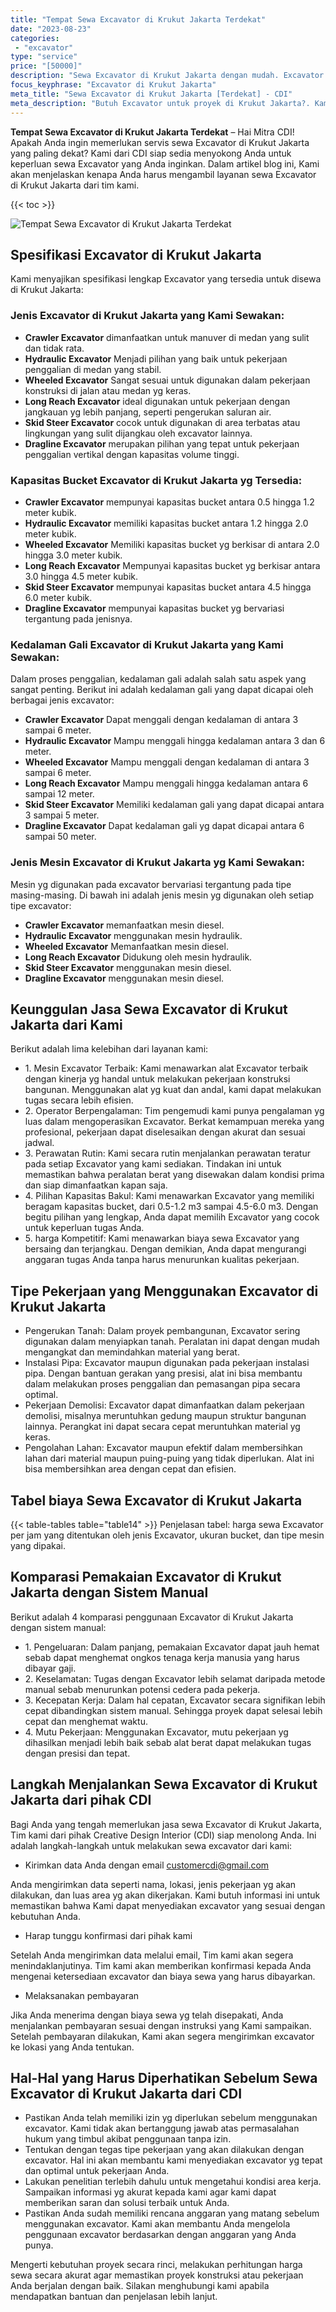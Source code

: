 ```yaml
---
title: "Tempat Sewa Excavator di Krukut Jakarta Terdekat"
date: "2023-08-23"
categories:
 - "excavator"
type: "service"
price: "[50000]"
description: "Sewa Excavator di Krukut Jakarta dengan mudah. Excavator menjadi pilihan utama kontraktor untuk mendukung kelancaran pekerjaan. Hubungi kami segera."
focus_keyphrase: "Excavator di Krukut Jakarta"
meta_title: "Sewa Excavator di Krukut Jakarta [Terdekat] - CDI"
meta_description: "Butuh Excavator untuk proyek di Krukut Jakarta?. Kami tawarkan Excavator berkualitas untuk menyelesaikan pekerjaan. Promo menarik tersedia."
---
```


**Tempat Sewa Excavator di Krukut Jakarta Terdekat** – Hai Mitra CDI! Apakah Anda ingin memerlukan servis sewa Excavator di Krukut Jakarta yang paling dekat? Kami dari CDI siap sedia menyokong Anda untuk keperluan sewa Excavator yang Anda inginkan. Dalam artikel blog ini, Kami akan menjelaskan kenapa Anda harus mengambil layanan sewa Excavator di Krukut Jakarta dari tim kami.

{{< toc >}}

![Tempat Sewa Excavator di Krukut Jakarta Terdekat](/images/excavator/excavator-22.jpg)

## Spesifikasi Excavator di Krukut Jakarta

Kami menyajikan spesifikasi lengkap Excavator yang tersedia untuk disewa di Krukut Jakarta:

### Jenis Excavator di Krukut Jakarta yang Kami Sewakan:

*   **Crawler Excavator** dimanfaatkan untuk manuver di medan yang sulit dan tidak rata.
*   **Hydraulic Excavator** Menjadi pilihan yang baik untuk pekerjaan penggalian di medan yang stabil.
*   **Wheeled Excavator** Sangat sesuai untuk digunakan dalam pekerjaan konstruksi di jalan atau medan yg keras.
*   **Long Reach Excavator** ideal digunakan untuk pekerjaan dengan jangkauan yg lebih panjang, seperti pengerukan saluran air.
*   **Skid Steer Excavator** cocok untuk digunakan di area terbatas atau lingkungan yang sulit dijangkau oleh excavator lainnya.
*   **Dragline Excavator** merupakan pilihan yang tepat untuk pekerjaan penggalian vertikal dengan kapasitas volume tinggi.

### Kapasitas Bucket Excavator di Krukut Jakarta yg Tersedia:

*   **Crawler Excavator** mempunyai kapasitas bucket antara 0.5 hingga 1.2 meter kubik.
*   **Hydraulic Excavator** memiliki kapasitas bucket antara 1.2 hingga 2.0 meter kubik.
*   **Wheeled Excavator** Memiliki kapasitas bucket yg berkisar di antara 2.0 hingga 3.0 meter kubik.
*   **Long Reach Excavator** Mempunyai kapasitas bucket yg berkisar antara 3.0 hingga 4.5 meter kubik.
*   **Skid Steer Excavator** mempunyai kapasitas bucket antara 4.5 hingga 6.0 meter kubik.
*   **Dragline Excavator** mempunyai kapasitas bucket yg bervariasi tergantung pada jenisnya.

### Kedalaman Gali Excavator di Krukut Jakarta yang Kami Sewakan:

Dalam proses penggalian, kedalaman gali adalah salah satu aspek yang sangat penting. Berikut ini adalah kedalaman gali yang dapat dicapai oleh berbagai jenis excavator:

*   **Crawler Excavator** Dapat menggali dengan kedalaman di antara 3 sampai 6 meter.
*   **Hydraulic Excavator** Mampu menggali hingga kedalaman antara 3 dan 6 meter.
*   **Wheeled Excavator** Mampu menggali dengan kedalaman di antara 3 sampai 6 meter.
*   **Long Reach Excavator** Mampu menggali hingga kedalaman antara 6 sampai 12 meter.
*   **Skid Steer Excavator** Memiliki kedalaman gali yang dapat dicapai antara 3 sampai 5 meter.
*   **Dragline Excavator** Dapat kedalaman gali yg dapat dicapai antara 6 sampai 50 meter.

### Jenis Mesin Excavator di Krukut Jakarta yg Kami Sewakan:

Mesin yg digunakan pada excavator bervariasi tergantung pada tipe masing-masing. Di bawah ini adalah jenis mesin yg digunakan oleh setiap tipe excavator:

*   **Crawler Excavator** memanfaatkan mesin diesel.
*   **Hydraulic Excavator** menggunakan mesin hydraulik.
*   **Wheeled Excavator** Memanfaatkan mesin diesel.
*   **Long Reach Excavator** Didukung oleh mesin hydraulik.
*   **Skid Steer Excavator** menggunakan mesin diesel.
*   **Dragline Excavator** menggunakan mesin diesel.

## Keunggulan Jasa Sewa Excavator di Krukut Jakarta dari Kami

Berikut adalah lima kelebihan dari layanan kami:

*   1\. Mesin Excavator Terbaik: Kami menawarkan alat Excavator terbaik dengan kinerja yg handal untuk melakukan pekerjaan konstruksi bangunan. Menggunakan alat yg kuat dan andal, kami dapat melakukan tugas secara lebih efisien.
*   2\. Operator Berpengalaman: Tim pengemudi kami punya pengalaman yg luas dalam mengoperasikan Excavator. Berkat kemampuan mereka yang profesional, pekerjaan dapat diselesaikan dengan akurat dan sesuai jadwal.
*   3\. Perawatan Rutin: Kami secara rutin menjalankan perawatan teratur pada setiap Excavator yang kami sediakan. Tindakan ini untuk memastikan bahwa peralatan berat yang disewakan dalam kondisi prima dan siap dimanfaatkan kapan saja.
*   4\. Pilihan Kapasitas Bakul: Kami menawarkan Excavator yang memiliki beragam kapasitas bucket, dari 0.5-1.2 m3 sampai 4.5-6.0 m3. Dengan begitu pilihan yang lengkap, Anda dapat memilih Excavator yang cocok untuk keperluan tugas Anda.
*   5\. harga Kompetitif: Kami menawarkan biaya sewa Excavator yang bersaing dan terjangkau. Dengan demikian, Anda dapat mengurangi anggaran tugas Anda tanpa harus menurunkan kualitas pekerjaan.

## Tipe Pekerjaan yang Menggunakan Excavator di Krukut Jakarta

*   Pengerukan Tanah: Dalam proyek pembangunan, Excavator sering digunakan dalam menyiapkan tanah. Peralatan ini dapat dengan mudah mengangkat dan memindahkan material yang berat.
*   Instalasi Pipa: Excavator maupun digunakan pada pekerjaan instalasi pipa. Dengan bantuan gerakan yang presisi, alat ini bisa membantu dalam melakukan proses penggalian dan pemasangan pipa secara optimal.
*   Pekerjaan Demolisi: Excavator dapat dimanfaatkan dalam pekerjaan demolisi, misalnya meruntuhkan gedung maupun struktur bangunan lainnya. Perangkat ini dapat secara cepat meruntuhkan material yg keras.
*   Pengolahan Lahan: Excavator maupun efektif dalam membersihkan lahan dari material maupun puing-puing yang tidak diperlukan. Alat ini bisa membersihkan area dengan cepat dan efisien.

## Tabel biaya Sewa Excavator di Krukut Jakarta

{{< table-tables table="table14" >}} Penjelasan tabel: harga sewa Excavator per jam yang ditentukan oleh jenis Excavator, ukuran bucket, dan tipe mesin yang dipakai. 

## Komparasi Pemakaian Excavator di Krukut Jakarta dengan Sistem Manual

Berikut adalah 4 komparasi penggunaan Excavator di Krukut Jakarta dengan sistem manual:

*   1\. Pengeluaran: Dalam panjang, pemakaian Excavator dapat jauh hemat sebab dapat menghemat ongkos tenaga kerja manusia yang harus dibayar gaji.
*   2\. Keselamatan: Tugas dengan Excavator lebih selamat daripada metode manual sebab menurunkan potensi cedera pada pekerja.
*   3\. Kecepatan Kerja: Dalam hal cepatan, Excavator secara signifikan lebih cepat dibandingkan sistem manual. Sehingga proyek dapat selesai lebih cepat dan menghemat waktu.
*   4\. Mutu Pekerjaan: Menggunakan Excavator, mutu pekerjaan yg dihasilkan menjadi lebih baik sebab alat berat dapat melakukan tugas dengan presisi dan tepat.

## Langkah Menjalankan Sewa Excavator di Krukut Jakarta dari pihak CDI

Bagi Anda yang tengah memerlukan jasa sewa Excavator di Krukut Jakarta, Tim kami dari pihak Creative Design Interior (CDI) siap menolong Anda. Ini adalah langkah-langkah untuk melakukan sewa excavator dari kami:

*   Kirimkan data Anda dengan email customercdi@gmail.com

Anda mengirimkan data seperti nama, lokasi, jenis pekerjaan yg akan dilakukan, dan luas area yg akan dikerjakan. Kami butuh informasi ini untuk memastikan bahwa Kami dapat menyediakan excavator yang sesuai dengan kebutuhan Anda.
*   Harap tunggu konfirmasi dari pihak kami

Setelah Anda mengirimkan data melalui email, Tim kami akan segera menindaklanjutinya. Tim kami akan memberikan konfirmasi kepada Anda mengenai ketersediaan excavator dan biaya sewa yang harus dibayarkan.
*   Melaksanakan pembayaran

Jika Anda menerima dengan biaya sewa yg telah disepakati, Anda menjalankan pembayaran sesuai dengan instruksi yang Kami sampaikan. Setelah pembayaran dilakukan, Kami akan segera mengirimkan excavator ke lokasi yang Anda tentukan.

## Hal-Hal yang Harus Diperhatikan Sebelum Sewa Excavator di Krukut Jakarta dari CDI

*   Pastikan Anda telah memiliki izin yg diperlukan sebelum menggunakan excavator. Kami tidak akan bertanggung jawab atas permasalahan hukum yang timbul akibat penggunaan tanpa izin.
*   Tentukan dengan tegas tipe pekerjaan yang akan dilakukan dengan excavator. Hal ini akan membantu kami menyediakan excavator yg tepat dan optimal untuk pekerjaan Anda.
*   Lakukan penelitian terlebih dahulu untuk mengetahui kondisi area kerja. Sampaikan informasi yg akurat kepada kami agar kami dapat memberikan saran dan solusi terbaik untuk Anda.
*   Pastikan Anda sudah memiliki rencana anggaran yang matang sebelum menggunakan excavator. Kami akan membantu Anda mengelola penggunaan excavator berdasarkan dengan anggaran yang Anda punya.

Mengerti kebutuhan proyek secara rinci, melakukan perhitungan harga sewa secara akurat agar memastikan proyek konstruksi atau pekerjaan Anda berjalan dengan baik. Silakan menghubungi kami apabila mendapatkan bantuan dan penjelasan lebih lanjut.